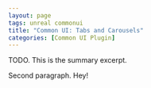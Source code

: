 ```yaml
---
layout: page
tags: unreal commonui
title: "Common UI: Tabs and Carousels"
categories: [Common UI Plugin]
---
```


TODO. This is the summary excerpt.

Second paragraph. Hey!
